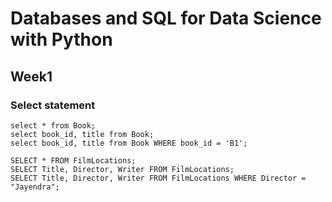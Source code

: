 # Databases and SQL for Data Science with Python

## Week1

### Select statement

```
select * from Book;
select book_id, title from Book;
select book_id, title from Book WHERE book_id = 'B1';
```

```
SELECT * FROM FilmLocations;
SELECT Title, Director, Writer FROM FilmLocations;
SELECT Title, Director, Writer FROM FilmLocations WHERE Director = "Jayendra";
```


